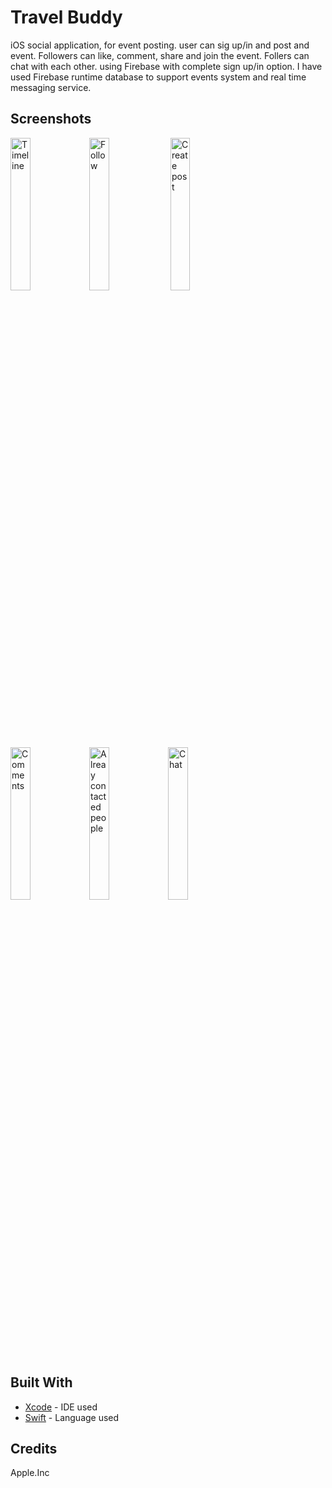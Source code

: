 # Travel Buddy
iOS social application, for event posting. user can sig up/in and post and event. Followers can like, comment, share and join the event. Follers can chat with each other. using Firebase with complete sign up/in option. I have used Firebase runtime database to support events system and real time messaging service.

## Screenshots
<img src="https://github.com/SyedKhawarAli/Travel-Buddy/blob/master/Screenshots/1.png?raw=true" width="25%" height="25%" title="Timeline"><img src="https://github.com/SyedKhawarAli/Travel-Buddy/blob/master/Screenshots/2.png?raw=true" width="25%" height="25%" title="Follow">
<img src="https://github.com/SyedKhawarAli/Travel-Buddy/blob/master/Screenshots/3.png?raw=true" width="25%" height="25%" title="Create post"><img src="https://github.com/SyedKhawarAli/Travel-Buddy/blob/master/Screenshots/4.png?raw=true" width="25%" height="25%" title="Comments"><img src="https://github.com/SyedKhawarAli/Travel-Buddy/blob/master/Screenshots/5.png?raw=true" width="25%" height="25%" title="Alreay contacted people"><img src="https://github.com/SyedKhawarAli/Travel-Buddy/blob/master/Screenshots/6.png?raw=true" width="25%" height="25%" title="Chat">

## Built With

* [Xcode](https://developer.apple.com/xcode/) - IDE used 
* [Swift](https://swift.org/) - Language used

## Credits
Apple.Inc 
